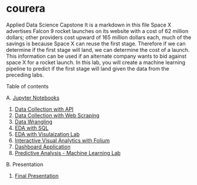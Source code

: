 # courera
Applied Data Science Capstone
It is a markdown in this file
Space X advertises Falcon 9 rocket launches on its website with a cost of 62 million dollars; other providers cost upward of 165 million dollars each, much of the savings is because Space X can reuse the first stage. Therefore if we can determine if the first stage will land, we can determine the cost of a launch. This information can be used if an alternate company wants to bid against space X for a rocket launch. In this lab, you will create a machine learning pipeline to predict if the first stage will land given the data from the preceding labs.

Table of contents

A. [Jupyter Notebooks](https://github.com/fslima1980/courera/tree/main/Notebooks)
1. [Data Collection with API](https://github.com/fslima1980/courera/blob/main/Notebooks/jupyter-labs-spacex-data-collection-api.ipynb)
2. [Data Collection with Web Scraping](https://github.com/fslima1980/courera/blob/main/Notebooks/jupyter-labs-webscraping.ipynb)
3. [Data Wrangling](https://github.com/fslima1980/courera/blob/main/Notebooks/labs-jupyter-spacex-Data%20wrangling.ipynb)
4. [EDA with SQL](https://github.com/fslima1980/courera/blob/main/Notebooks/jupyter-labs-eda-sql-coursera_sqllite.ipynb)
5. [EDA with Visulaization Lab](https://github.com/fslima1980/courera/blob/main/Notebooks/jupyter-labs-eda-dataviz.ipynb)
6. [Interactive Visual Analytics with Folium](https://github.com/fslima1980/courera/blob/main/Notebooks/lab_jupyter_launch_site_location.ipynb)
7. [Dashboard Application](https://github.com/fslima1980/courera/blob/main/Notebooks/Dashboard%20with%20dash.ipynb)
8. [Predictive Analysis - Machine Learning Lab](https://github.com/fslima1980/courera/blob/main/Notebooks/SpaceX_Machine%20Learning%20Prediction_Part_5.ipynb)

B. Presentation

1. [Final Presentation](https://github.com/fslima1980/courera/blob/main/ds-capstone-template-coursera.pdf)
